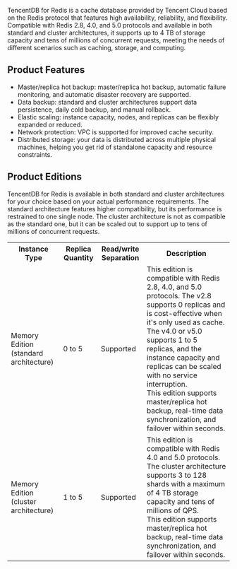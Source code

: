 TencentDB for Redis is a cache database provided by Tencent Cloud based on the Redis protocol that features high availability, reliability, and flexibility. Compatible with Redis 2.8, 4.0, and 5.0 protocols and available in both standard and cluster architectures, it supports up to 4 TB of storage capacity and tens of millions of concurrent requests, meeting the needs of different scenarios such as caching, storage, and computing.


## Product Features
- Master/replica hot backup: master/replica hot backup, automatic failure monitoring, and automatic disaster recovery are supported.
- Data backup: standard and cluster architectures support data persistence, daily cold backup, and manual rollback.
- Elastic scaling: instance capacity, nodes, and replicas can be flexibly expanded or reduced.
- Network protection: VPC is supported for improved cache security.
- Distributed storage: your data is distributed across multiple physical machines, helping you get rid of standalone capacity and resource constraints.

## Product Editions
TencentDB for Redis is available in both standard and cluster architectures for your choice based on your actual performance requirements. The standard architecture features higher compatibility, but its performance is restrained to one single node. The cluster architecture is not as compatible as the standard one, but it can be scaled out to support up to tens of millions of concurrent requests.
<table>  
<tr><th>Instance Type</th><th>Replica Quantity</th><th>Read/write Separation</th><th>Description</th>  </tr>  
<tr>  
<td>Memory Edition (standard architecture)</td><td >0 to 5</td><td >Supported</td><td >This edition is compatible with Redis 2.8, 4.0, and 5.0 protocols. The v2.8 supports 0 replicas and is cost-effective when it's only used as cache. The v4.0 or v5.0 supports 1 to 5 replicas, and the instance capacity and replicas can be scaled with no service interruption.<br>This edition supports master/replica hot backup, real-time data synchronization, and failover within seconds.</td></tr>  
<tr>  
<td>Memory Edition (cluster architecture)</td><td >1 to 5</td><td >Supported</td><td >This edition is compatible with Redis 4.0 and 5.0 protocols. The cluster architecture supports 3 to 128 shards with a maximum of 4 TB storage capacity and tens of millions of QPS. <br>This edition supports master/replica hot backup, real-time data synchronization, and failover within seconds.</td></tr>  
</table>  

